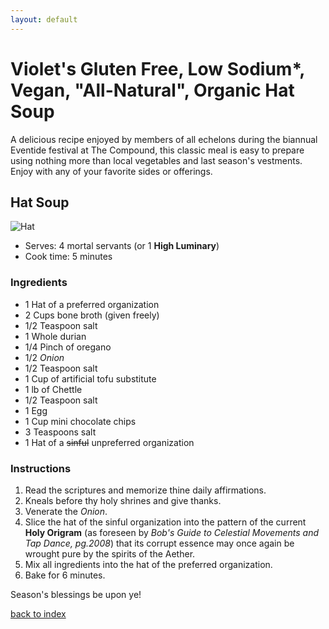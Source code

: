 ```yaml
---
layout: default
---
```


# Violet's Gluten Free, Low Sodium*, Vegan, "All-Natural", Organic Hat Soup
<!---
Violet Bailey. I sure hope these recipes don't need to be real things
-->


A delicious recipe enjoyed by members of all echelons during the biannual Eventide festival at The Compound, this classic meal is easy to prepare using nothing more than local vegetables and last season's vestments. Enjoy with any of your favorite sides or offerings.

## Hat Soup

![Hat](https://dht7q8fif4gks.cloudfront.net/2022-07/Cowboy%20Hat%20soup.jpg)

- Serves: 4 mortal servants (or 1 **High Luminary**)
- Cook time: 5 minutes

### Ingredients
- 1 Hat of a preferred organization
- 2 Cups bone broth (given freely)
- 1/2 Teaspoon salt
- 1 Whole durian
- 1/4 Pinch of oregano
- 1/2 _Onion_
- 1/2 Teaspoon salt
- 1 Cup of artificial tofu substitute
- 1 lb of Chettle
- 1/2 Teaspoon salt
- 1 Egg
- 1 Cup mini chocolate chips
- 3 Teaspoons salt
- 1 Hat of a ~~sinful~~ unpreferred organization

### Instructions
1. Read the scriptures and memorize thine daily affirmations.
2. Kneals before thy holy shrines and give thanks.
3. Venerate the _Onion_.
4. Slice the hat of the sinful organization into the pattern of the current **Holy Origram** (as foreseen by _Bob's Guide to Celestial Movements and Tap Dance, pg.2008_) that its corrupt essence may once again be wrought pure by the spirits of the Aether.
5. Mix all ingredients into the hat of the preferred organization.
6. Bake for 6 minutes.

Season's blessings be upon ye!

<!--
Keep this link to return to the index
-->
[back to index](../)